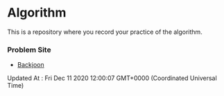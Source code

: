 # Algorithm

This is a repository where you record your practice of the algorithm.

### Problem Site

- [Backjoon](https://www.acmicpc.net/)

Updated At : Fri Dec 11 2020 12:00:07 GMT+0000 (Coordinated Universal Time)

